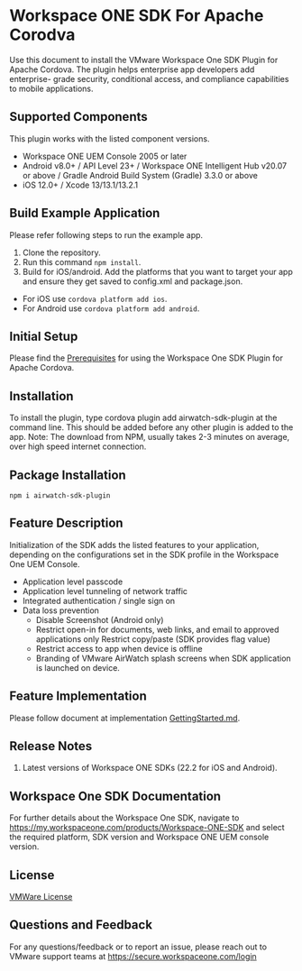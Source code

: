 # Workspace ONE SDK For Apache Corodva

Use this document to install the VMware Workspace One SDK Plugin for Apache Cordova. The plugin helps enterprise app developers add enterprise- grade security, conditional access, and compliance capabilities to mobile applications.

## Supported Components 
This plugin works with the listed component versions.

* Workspace ONE UEM Console 2005 or later
* Android v8.0+ / API Level 23+ / Workspace ONE Intelligent Hub v20.07 or above / Gradle Android Build System (Gradle) 3.3.0 or above
* iOS 12.0+ / Xcode 13/13.1/13.2.1

## Build Example Application
Please refer following steps to run the example app.
1. Clone the repository.
2. Run this command `npm install`.
3. Build for iOS/android. Add the platforms that you want to target your app and ensure they get saved to config.xml and package.json.
  * For iOS use `cordova platform add ios`.
  * For Android use `cordova platform add android`.

## Initial Setup
Please find the [Prerequisites](GettingStarted.md) for using the Workspace One SDK Plugin for Apache Cordova.

## Installation
To install the plugin, type cordova plugin add airwatch-sdk-plugin at the command line. This should be added before any other plugin is added to the app. Note: The download from NPM, usually takes 2-3 minutes on average, over high speed internet connection.

## Package Installation
```
npm i airwatch-sdk-plugin
```

## Feature Description
Initialization of the SDK adds the listed features to your application, depending on the configurations set in the SDK profile in the Workspace One UEM Console.

* Application level passcode
* Application level tunneling of network traffic
* Integrated authentication / single sign on
* Data loss prevention
  * Disable Screenshot (Android only)
  * Restrict open-in for documents, web links, and email to approved applications only Restrict copy/paste (SDK provides flag value)
  * Restrict access to app when device is offline
  * Branding of VMware AirWatch splash screens when SDK application is launched on device.

## Feature Implementation
Please follow document at implementation [GettingStarted.md](GettingStarted.md).

## Release Notes
1. Latest versions of Workspace ONE SDKs (22.2 for iOS and Android).

## Workspace One SDK Documentation
For further details about the Workspace One SDK, navigate to https://my.workspaceone.com/products/Workspace-ONE-SDK and select the required platform, SDK version and Workspace ONE UEM console version.

## License 
[VMWare License](LICENSE.md)

## Questions and Feedback
For any questions/feedback or to report an issue, please reach out to VMware support teams at https://secure.workspaceone.com/login
